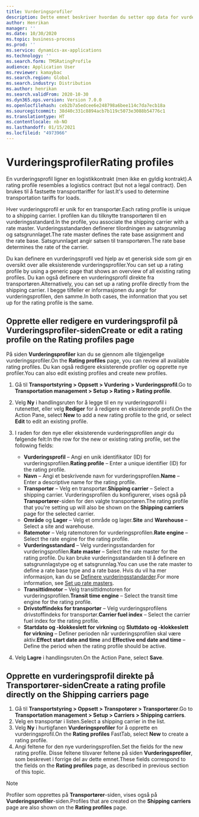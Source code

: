 ```yaml
---
title: Vurderingsprofiler
description: Dette emnet beskriver hvordan du setter opp data for vurderingsprofiler.
author: Henrikan
manager: ''
ms.date: 10/30/2020
ms.topic: business-process
ms.prod: ''
ms.service: dynamics-ax-applications
ms.technology: ''
ms.search.form: TMSRatingProfile
audience: Application User
ms.reviewer: kamaybac
ms.search.region: Global
ms.search.industry: Distribution
ms.author: henrikan
ms.search.validFrom: 2020-10-30
ms.dyn365.ops.version: Version 7.0.0
ms.openlocfilehash: ceb2b7a5edcee6e248798a6bee114c7da7ecb18a
ms.sourcegitcommit: 38d40c331c8894acb7b119c5073e3088b54776c1
ms.translationtype: HT
ms.contentlocale: nb-NO
ms.lasthandoff: 01/15/2021
ms.locfileid: "4973966"
---
```

# <a name="rating-profiles"></a><span data-ttu-id="a508c-103">Vurderingsprofiler</span><span class="sxs-lookup"><span data-stu-id="a508c-103">Rating profiles</span></span>

<span data-ttu-id="a508c-104">En vurderingsprofil ligner en logistikkontrakt (men ikke en gyldig kontrakt).</span><span class="sxs-lookup"><span data-stu-id="a508c-104">A rating profile resembles a logistics contract (but not a legal contract).</span></span> <span data-ttu-id="a508c-105">Den brukes til å fastsette transporttariffer for last.</span><span class="sxs-lookup"><span data-stu-id="a508c-105">It's used to determine transportation tariffs for loads.</span></span> 

<span data-ttu-id="a508c-106">Hver vurderingsprofil er unik for en transportør.</span><span class="sxs-lookup"><span data-stu-id="a508c-106">Each rating profile is unique to a shipping carrier.</span></span> <span data-ttu-id="a508c-107">I profilen kan du tilknytte transportøren til en vurderingsstandard.</span><span class="sxs-lookup"><span data-stu-id="a508c-107">In the profile, you associate the shipping carrier with a rate master.</span></span> <span data-ttu-id="a508c-108">Vurderingsstandarden definerer tilordningen av satsgrunnlag og satsgrunnlaget.</span><span class="sxs-lookup"><span data-stu-id="a508c-108">The rate master defines the rate base assignment and the rate base.</span></span> <span data-ttu-id="a508c-109">Satsgrunnlaget angir satsen til transportøren.</span><span class="sxs-lookup"><span data-stu-id="a508c-109">The rate base determines the rate of the carrier.</span></span>

<span data-ttu-id="a508c-110">Du kan definere en vurderingsprofil ved hjelp av et generisk side som gir en oversikt over alle eksisterende vurderingsprofiler.</span><span class="sxs-lookup"><span data-stu-id="a508c-110">You can set up a rating profile by using a generic page that shows an overview of all existing rating profiles.</span></span> <span data-ttu-id="a508c-111">Du kan også definere en vurderingsprofil direkte fra transportøren.</span><span class="sxs-lookup"><span data-stu-id="a508c-111">Alternatively, you can set up a rating profile directly from the shipping carrier.</span></span> <span data-ttu-id="a508c-112">I begge tilfeller er informasjonen du angir for vurderingsprofilen, den samme.</span><span class="sxs-lookup"><span data-stu-id="a508c-112">In both cases, the information that you set up for the rating profile is the same.</span></span>

## <a name="create-or-edit-a-rating-profile-on-the-rating-profiles-page"></a><span data-ttu-id="a508c-113">Opprette eller redigere en vurderingsprofil på Vurderingsprofiler-siden</span><span class="sxs-lookup"><span data-stu-id="a508c-113">Create or edit a rating profile on the Rating profiles page</span></span>

<span data-ttu-id="a508c-114">På siden **Vurderingsprofiler** kan du se gjennom alle tilgjengelige vurderingsprofiler.</span><span class="sxs-lookup"><span data-stu-id="a508c-114">On the **Rating profiles** page, you can review all available rating profiles.</span></span> <span data-ttu-id="a508c-115">Du kan også redigere eksisterende profiler og opprette nye profiler.</span><span class="sxs-lookup"><span data-stu-id="a508c-115">You can also edit existing profiles and create new profiles.</span></span>

1. <span data-ttu-id="a508c-116">Gå til **Transportstyring \> Oppsett \> Vurdering \> Vurderingsprofil**.</span><span class="sxs-lookup"><span data-stu-id="a508c-116">Go to **Transportation management \> Setup \> Rating \> Rating profile**.</span></span>
1. <span data-ttu-id="a508c-117">Velg **Ny** i handlingsruten for å legge til en ny vurderingsprofil i rutenettet, eller velg **Rediger** for å redigere en eksisterende profil.</span><span class="sxs-lookup"><span data-stu-id="a508c-117">On the Action Pane, select **New** to add a new rating profile to the grid, or select **Edit** to edit an existing profile.</span></span>
1. <span data-ttu-id="a508c-118">I raden for den nye eller eksisterende vurderingsprofilen angir du følgende felt:</span><span class="sxs-lookup"><span data-stu-id="a508c-118">In the row for the new or existing rating profile, set the following fields:</span></span>

    - <span data-ttu-id="a508c-119">**Vurderingsprofil** – Angi en unik identifikator (ID) for vurderingsprofilen.</span><span class="sxs-lookup"><span data-stu-id="a508c-119">**Rating profile** – Enter a unique identifier (ID) for the rating profile.</span></span>
    - <span data-ttu-id="a508c-120">**Navn** – Angi et beskrivende navn for vurderingsprofilen.</span><span class="sxs-lookup"><span data-stu-id="a508c-120">**Name** – Enter a descriptive name for the rating profile.</span></span>
    - <span data-ttu-id="a508c-121">**Transportør** – Velg en transportør.</span><span class="sxs-lookup"><span data-stu-id="a508c-121">**Shipping carrier** – Select a shipping carrier.</span></span> <span data-ttu-id="a508c-122">Vurderingsprofilen du konfigurerer, vises også på **Transportører**-siden for den valgte transportøren.</span><span class="sxs-lookup"><span data-stu-id="a508c-122">The rating profile that you're setting up will also be shown on the **Shipping carriers** page for the selected carrier.</span></span>
    - <span data-ttu-id="a508c-123">**Område** og **Lager** – Velg et område og lager.</span><span class="sxs-lookup"><span data-stu-id="a508c-123">**Site** and **Warehouse** – Select a site and warehouse.</span></span>
    - <span data-ttu-id="a508c-124">**Ratemotor** – Velg ratemotoren for vurderingsprofilen.</span><span class="sxs-lookup"><span data-stu-id="a508c-124">**Rate engine** – Select the rate engine for the rating profile.</span></span>
    - <span data-ttu-id="a508c-125">**Vurderingsstandard** – Velg vurderingsstandarden for vurderingsprofilen.</span><span class="sxs-lookup"><span data-stu-id="a508c-125">**Rate master** – Select the rate master for the rating profile.</span></span> <span data-ttu-id="a508c-126">Du kan bruke vurderingsstandarden til å definere en satsgrunnlagstype og et satsgrunnlag.</span><span class="sxs-lookup"><span data-stu-id="a508c-126">You can use the rate master to define a rate base type and a rate base.</span></span> <span data-ttu-id="a508c-127">Hvis du vil ha mer informasjon, kan du se [Definere vurderingsstandarder](set-up-rate-masters.md).</span><span class="sxs-lookup"><span data-stu-id="a508c-127">For more information, see [Set up rate masters](set-up-rate-masters.md).</span></span>
    - <span data-ttu-id="a508c-128">**Transittidmotor** – Velg transittidmotoren for vurderingsprofilen.</span><span class="sxs-lookup"><span data-stu-id="a508c-128">**Transit time engine** – Select the transit time engine for the rating profile.</span></span>
    - <span data-ttu-id="a508c-129">**Drivstoffindeks for transportør** – Velg vurderingsprofilens drivstoffindeks for transportør.</span><span class="sxs-lookup"><span data-stu-id="a508c-129">**Carrier fuel index** – Select the carrier fuel index for the rating profile.</span></span>
    - <span data-ttu-id="a508c-130">**Startdato og -klokkeslett for virkning** og **Sluttdato og -klokkeslett for virkning** – Definer perioden når vurderingsprofilen skal være aktiv.</span><span class="sxs-lookup"><span data-stu-id="a508c-130">**Effect start date and time** and **Effective end date and time** – Define the period when the rating profile should be active.</span></span>

1. <span data-ttu-id="a508c-131">Velg **Lagre** i handlingsruten.</span><span class="sxs-lookup"><span data-stu-id="a508c-131">On the Action Pane, select **Save**.</span></span>

## <a name="create-a-rating-profile-directly-on-the-shipping-carriers-page"></a><span data-ttu-id="a508c-132">Opprette en vurderingsprofil direkte på Transportører-siden</span><span class="sxs-lookup"><span data-stu-id="a508c-132">Create a rating profile directly on the Shipping carriers page</span></span>

1. <span data-ttu-id="a508c-133">Gå til **Transportstyring \> Oppsett \> Transpotører \> Transportører**.</span><span class="sxs-lookup"><span data-stu-id="a508c-133">Go to **Transportation management \> Setup \> Carriers \> Shipping carriers**.</span></span>
1. <span data-ttu-id="a508c-134">Velg en transportør i listen.</span><span class="sxs-lookup"><span data-stu-id="a508c-134">Select a shipping carrier in the list.</span></span>
1. <span data-ttu-id="a508c-135">Velg **Ny** i hurtigfanen **Vurderingsprofiler** for å opprette en vurderingsprofil.</span><span class="sxs-lookup"><span data-stu-id="a508c-135">On the **Rating profiles** FastTab, select **New** to create a rating profile.</span></span>
1. <span data-ttu-id="a508c-136">Angi feltene for den nye vurderingsprofilen.</span><span class="sxs-lookup"><span data-stu-id="a508c-136">Set the fields for the new rating profile.</span></span> <span data-ttu-id="a508c-137">Disse feltene tilsvarer feltene på siden **Vurderingsprofiler**, som beskrevet i forrige del av dette emnet.</span><span class="sxs-lookup"><span data-stu-id="a508c-137">These fields correspond to the fields on the **Rating profiles** page, as described in previous section of this topic.</span></span>

> [!NOTE]
> <span data-ttu-id="a508c-138">Profiler som opprettes på **Transportører**-siden, vises også på **Vurderingsprofiler**-siden.</span><span class="sxs-lookup"><span data-stu-id="a508c-138">Profiles that are created on the **Shipping carriers** page are also shown on the **Rating profiles** page.</span></span>
